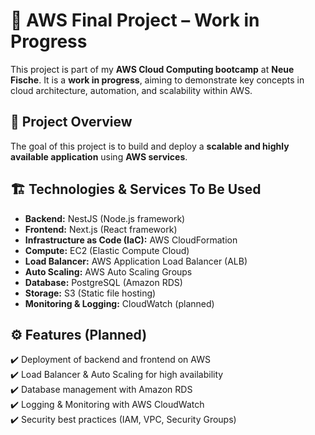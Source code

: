 # 🚀 AWS Final Project – Work in Progress

This project is part of my **AWS Cloud Computing bootcamp** at **Neue Fische**. It is a **work in progress**, aiming to demonstrate key concepts in cloud architecture, automation, and scalability within AWS.

## 📌 Project Overview
The goal of this project is to build and deploy a **scalable and highly available application** using **AWS services**.

## 🏗️ Technologies & Services To Be Used
- **Backend:** NestJS (Node.js framework)
- **Frontend:** Next.js (React framework)
- **Infrastructure as Code (IaC):** AWS CloudFormation
- **Compute:** EC2 (Elastic Compute Cloud)
- **Load Balancer:** AWS Application Load Balancer (ALB)
- **Auto Scaling:** AWS Auto Scaling Groups
- **Database:** PostgreSQL (Amazon RDS)
- **Storage:** S3 (Static file hosting)
- **Monitoring & Logging:** CloudWatch (planned)

## ⚙️ Features (Planned)
✔️ Deployment of backend and frontend on AWS  
✔️ Load Balancer & Auto Scaling for high availability  
✔️ Database management with Amazon RDS  
✔️ Logging & Monitoring with AWS CloudWatch  
✔️ Security best practices (IAM, VPC, Security Groups)  
